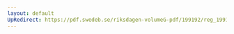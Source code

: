 ```yaml
---
layout: default
UpRedirect: https://pdf.swedeb.se/riksdagen-volumeG-pdf/199192/reg_199192/reg_199192_0099.pdf
---
```

